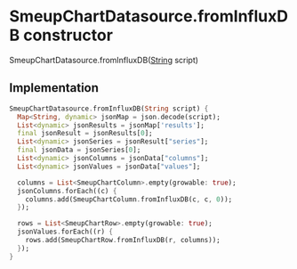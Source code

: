 


# SmeupChartDatasource.fromInfluxDB constructor







SmeupChartDatasource.fromInfluxDB([String](https://api.flutter.dev/flutter/dart-core/String-class.html) script)





## Implementation

```dart
SmeupChartDatasource.fromInfluxDB(String script) {
  Map<String, dynamic> jsonMap = json.decode(script);
  List<dynamic> jsonResults = jsonMap['results'];
  final jsonResult = jsonResults[0];
  List<dynamic> jsonSeries = jsonResult["series"];
  final jsonData = jsonSeries[0];
  List<dynamic> jsonColumns = jsonData["columns"];
  List<dynamic> jsonValues = jsonData["values"];

  columns = List<SmeupChartColumn>.empty(growable: true);
  jsonColumns.forEach((c) {
    columns.add(SmeupChartColumn.fromInfluxDB(c, c, 0));
  });

  rows = List<SmeupChartRow>.empty(growable: true);
  jsonValues.forEach((r) {
    rows.add(SmeupChartRow.fromInfluxDB(r, columns));
  });
}
```








